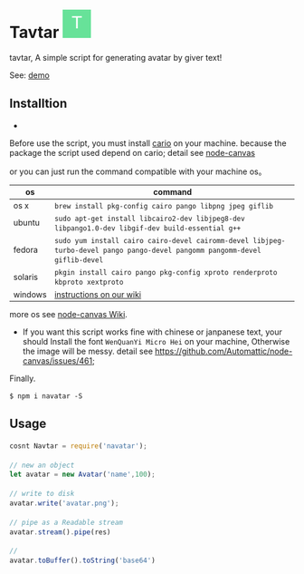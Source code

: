 # Tavtar ![](examples/logo.png)
tavtar, A simple script for generating avatar by giver text!

See: [demo](http://www.quilljou.com/tavatar/avatar?size=100&name=t)


## Installtion

-
Before use the script, you must install [cario](http://cairographics.org/) on your machine. because the package the script used depend on cario; detail see
[node-canvas](https://github.com/automattic/node-canvas)

or you can just run the command compatible with your machine os。

os | command
----- | -----
os x | `brew install pkg-config cairo pango libpng jpeg giflib`
ubuntu | `sudo apt-get install libcairo2-dev libjpeg8-dev libpango1.0-dev libgif-dev build-essential g++`
fedora | `sudo yum install cairo cairo-devel cairomm-devel libjpeg-turbo-devel pango pango-devel pangomm pangomm-devel giflib-devel`
solaris | `pkgin install cairo pango pkg-config xproto renderproto kbproto xextproto`
windows | [instructions on our wiki](https://github.com/automattic/node-canvas/wiki/installation---windows)

more os see [node-canvas Wiki](https://github.com/Automattic/node-canvas/wiki/_pages).

- If you want this script works fine with chinese or janpanese text, your should Install the font `WenQuanYi Micro Hei` on your machine, Otherwise the image will be messy.
detail see https://github.com/Automattic/node-canvas/issues/461;

Finally.

```shell
$ npm i navatar -S
```

## Usage

```js
cosnt Navtar = require('navatar');

// new an object
let avatar = new Avatar('name',100);

// write to disk
avatar.write('avatar.png');

// pipe as a Readable stream
avatar.stream().pipe(res)

//
avatar.toBuffer().toString('base64')
```
